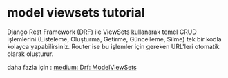 # model viewsets tutorial

Django Rest Framework (DRF) ile ViewSets kullanarak temel CRUD işlemlerini (Listeleme, Oluşturma, Getirme, Güncelleme, Silme) tek bir kodla kolayca yapabilirsiniz.
Router ise bu işlemler için gereken URL'leri otomatik olarak oluşturur.

daha fazla için : [medium: Drf: ModelViewSets]()


